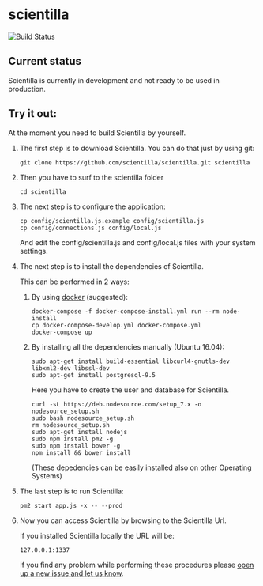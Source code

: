 # scientilla

[![Build Status](https://travis-ci.org/scientilla/scientilla.svg?branch=master)](https://travis-ci.org/scientilla/scientilla)


## Current status

Scientilla is currently in development and not ready to be used in production.

## Try it out:

At the moment you need to build Scientilla by yourself.

1. The first step is to download Scientilla. You can do that just by using git:

    ```
    git clone https://github.com/scientilla/scientilla.git scientilla
    ```

2. Then you have to surf to the scientilla folder

    ```
    cd scientilla
    ```

3. The next step is to configure the application:

    ```
    cp config/scientilla.js.example config/scientilla.js
    cp config/connections.js config/local.js
    ```

    And edit the config/scientilla.js and config/local.js files with your system settings.


4. The next step is to install the dependencies of Scientilla. 
 
    This can be performed in 2 ways:

    1. By using [docker](https://www.docker.com/) (suggested):

        ```
        docker-compose -f docker-compose-install.yml run --rm node-install
        cp docker-compose-develop.yml docker-compose.yml
        docker-compose up
        ```

    2. By installing all the dependencies manually (Ubuntu 16.04):

        ```
        sudo apt-get install build-essential libcurl4-gnutls-dev libxml2-dev libssl-dev
        sudo apt-get install postgresql-9.5
        ```
        Here you have to create the user and database for Scientilla.

        ```
        curl -sL https://deb.nodesource.com/setup_7.x -o nodesource_setup.sh
        sudo bash nodesource_setup.sh
        rm nodesource_setup.sh
        sudo apt-get install nodejs
        sudo npm install pm2 -g
        sudo npm install bower -g
        npm install && bower install
        ```

        (These depedencies can be easily installed also on other Operating Systems)

5. The last step is to run Scientilla:

    ```
    pm2 start app.js -x -- --prod
    ```

6. Now you can access Scientilla by browsing to the Scientilla Url.
  
    If you installed Scientilla locally the URL will be:

    ```
    127.0.0.1:1337
    ```

    If you find any problem while performing these procedures please [open up a new issue and let us know](https://github.com/scientilla/scientilla/issues/new).


